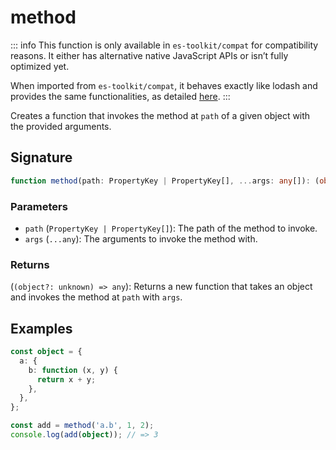 # method

::: info
This function is only available in `es-toolkit/compat` for compatibility reasons. It either has alternative native JavaScript APIs or isn’t fully optimized yet.

When imported from `es-toolkit/compat`, it behaves exactly like lodash and provides the same functionalities, as detailed [here](../../../compatibility.md).
:::

Creates a function that invokes the method at `path` of a given object with the provided arguments.

## Signature

```typescript
function method(path: PropertyKey | PropertyKey[], ...args: any[]): (object?: unknown) => any;
```

### Parameters

- `path` (`PropertyKey | PropertyKey[]`): The path of the method to invoke.
- `args` (`...any`): The arguments to invoke the method with.

### Returns

(`(object?: unknown) => any`): Returns a new function that takes an object and invokes the method at `path` with `args`.

## Examples

```typescript
const object = {
  a: {
    b: function (x, y) {
      return x + y;
    },
  },
};

const add = method('a.b', 1, 2);
console.log(add(object)); // => 3
```
